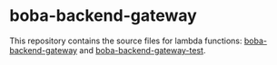 # boba-backend-gateway

This repository contains the source files for lambda functions: [boba-backend-gateway](https://console.amazonaws-us-gov.com/lambda/home?region=us-gov-west-1#/functions/boba-backend-gateway?tab=configuration) and [boba-backend-gateway-test](https://console.amazonaws-us-gov.com/lambda/home?region=us-gov-west-1#/functions/boba-backend-gateway-test?tab=configuration).
